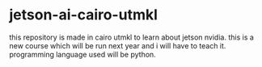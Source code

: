 # jetson-ai-cairo-utmkl
this repository is made in cairo utmkl to learn about jetson nvidia.
this is a new course which will be run next year and i will have to teach it.
programming language used will be python.
